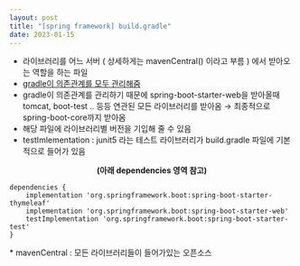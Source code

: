 ```yaml
---
layout: post
title: "[spring framework] build.gradle"
date: 2023-01-15
---
```


<link rel="stylesheet" type="text/css" href="/assets/css/style.css">

<ul>
<li>라이브러리를 어느 서버 ( 상세하게는 mavenCentral() 이라고 부름 ) 에서 받아오는 역할을 하는 파일</li>
<li><u style="letter-spacing: 0px;">gradle이 의존관계를 모두 관리해줌</u></li>
<li>gradle이 의존관계를 관리하기 때문에 spring-boot-starter-web을 받아올때 tomcat, boot-test .. 등등 연관된 모든 라이브러리를 받아옴 &rarr; 최종적으로 spring-boot-core까지 받아옴</li>
<li>해당 파일에 라이브러리별 버전을 기입해 줄 수 있음</li>
<li>testImlementation : junit5 라는 테스트 라이브러리가 build.gradle 파일에 기본적으로 들어가 있음</li>
</ul>
<p style="text-align: center;"><b>(아래 dependencies 영역 참고)</b></p>
<pre id="code_1673791449262"><code>dependencies {
	implementation 'org.springframework.boot:spring-boot-starter-thymeleaf'
	implementation 'org.springframework.boot:spring-boot-starter-web'
	testImplementation 'org.springframework.boot:spring-boot-starter-test'
}</code></pre>
<p>* mavenCentral : 모든 라이브러리들이 들어가있는 오픈소스&nbsp;&nbsp;</p>
<p>&nbsp;</p>
<p>&nbsp;</p>